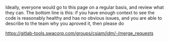 Ideally, everyone would go to this page on a regular basis, and review what they can.  The bottom line is this: if you have enough context to see the code is reasonably healthy and has no obvious issues, and you are able to  describe to the team why you aproved it, then please do

https://gitlab-tools.swacorp.com/groups/csiam/idm/-/merge_requests